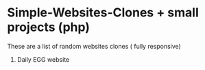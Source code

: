 # Simple-Websites-Clones + small projects (php)
These are a list of random websites clones ( fully responsive)

1) Daily EGG website 
